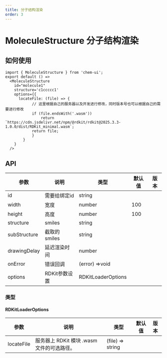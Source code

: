 ```yaml
---
title: 分子结构渲染
order: 3
---
```

# MoleculeStructure 分子结构渲染

## 如何使用

```tsx
import { MoleculeStructure } from 'chem-ui';
export default () => 
  <MoleculeStructure 
    id="molecule1" 
    structure='c1ccccc1'  
    options={{
      locateFile: (file) => {
            // 这里根据自己的服务器以及开发进行修改，同时版本号也可以根据自己的需要进行修改
            if (file.endsWith('.wasm'))
                return `https://cdn.jsdelivr.net/npm/@rdkit/rdkit@2025.3.3-1.0.0/dist/RDKit_minimal.wasm`;
            return file;
            }
        }
    } 
  />
```

## API

| 参数         | 说明          | 类型               | 默认值 | 版本 |
| ------------ | ------------- | ------------------ | ------ | ---- |
| id           | 需要给绑定id  | string             |        |      |
| width        | 宽度          | number             | 100    |      |
| height       | 高度          | number             | 100    |      |
| structure    | smiles        | string             |        |      |
| subStructure | 截取的smiles  | string             |        |      |
| drawingDelay | 延迟渲染时间  | number             |        |      |
| onError      | 错误回调      | (error) =>void     |        |      |
| options      | RDKit参数设置 | RDKitLoaderOptions |        |      |

### 类型 
#### RDKitLoaderOptions

| 参数       | 说明                                       | 类型             | 默认值 | 版本 |
| ---------- | ------------------------------------------ | ---------------- | ------ | ---- |
| locateFile | 服务器上 RDKit 模块 .wasm 文件的可选路径。 | (file) => string |        |      |
